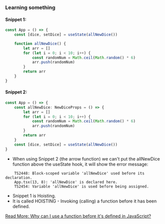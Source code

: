 ### Learning something

#### Snippet 1:

```typescript
const App = () => {
	const [dice, setDice] = useState(allNewDice())

	function allNewDice() {
		let arr = []
		for (let i = 0; i < 10; i++) {
			const randomNum = Math.ceil(Math.random() * 6)
			arr.push(randomNum)
		}
		return arr
	}
}
```

#### Snippet 2:

```typescript
const App = () => {
	const allNewDice: NewDiceProps = () => {
		let arr = []
		for (let i = 0; i < 10; i++) {
			const randomNum = Math.ceil(Math.random() * 6)
			arr.push(randomNum)
		}
		return arr
	}
	const [dice, setDice] = useState(allNewDice())
}
```

- When using Snippet 2 (the arrow function) we can't put the allNewDice function above the useState hook, it will show
  the error message:

```
    TS2448: Block-scoped variable 'allNewDice' used before its declaration.  
    App.tsx(13, 8): 'allNewDice' is declared here.
    TS2454: Variable 'allNewDice' is used before being assigned.
```

- Snippet 1 is Hoisting.
- It is called HOISTING - Invoking (calling) a function before it has been defined.

[Read More: Why can I use a function before it's defined in JavaScript?](https://stackoverflow.com/questions/261599/why-can-i-use-a-function-before-its-defined-in-javascript#:~:text=Is%20hoisting%20actually%20%22calling%20the,it's%20declared%2C%20and%20that's%20hoisting.)


